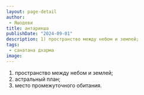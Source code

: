 ```yaml
---
layout: page-detail
author:
 - Яшодеви
title: антарикша
publishDate: "2024-09-01"
description: 1) пространство между небом и землей; 
tags:
 - санатана дхарма
image: 
---
```


1) пространство между небом и землей; 
2) астральный план; 
3) место промежуточного обитания.

